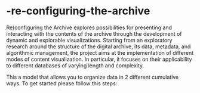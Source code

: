 # -re-configuring-the-archive
Re)configuring the Archive explores possibilities for presenting and interacting with the contents of the archive through the development of dynamic and explorable visualizations. Starting from an exploratory research around the structure of the digital archive, its data, metadata, and algorithmic management, the project aims at the implementation of different modes of content visualization. In particular, it focuses on their applicability to different databases of varying length and complexity.

This a model that allows you to organize data in 2 different cumulative ways.
To get started please follow this steps:
